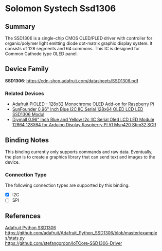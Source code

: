 ﻿# Solomon Systech Ssd1306

## Summary
The SSD1306 is a single-chip CMOS OLED/PLED driver with controller for organic/polymer light emitting diode dot-matrix graphic display system. It consists of 128 segments and 64 commons. This IC is designed for Common Cathode type OLED panel.

## Device Family
**SSD1306**: https://cdn-shop.adafruit.com/datasheets/SSD1306.pdf

### Related Devices
- [Adafruit PiOLED - 128x32 Monochrome OLED Add-on for Raspberry Pi](https://www.adafruit.com/product/3527)
- [SunFounder 0.96" Inch Blue I2C IIC Serial 128x64 OLED LCD LED SSD1306 Modul](https://www.amazon.com/SunFounder-SSD1306-Arduino-Raspberry-Display/dp/B014KUB1SA)
- [Diymall 0.96" Inch Blue and Yellow I2c IIC Serial Oled LCD LED Module 12864 128X64 for Arduino Display Raspberry PI 51 Msp420 Stim32 SCR](https://www.amazon.com/Diymall-Yellow-Arduino-Display-Raspberry/dp/B00O2LLT30)

## Binding Notes

This binding currently only supports commands and raw data.  Eventually, the plan is to create a graphics library that can send text and images to the device.

### Connection Type

The following connection types are supported by this binding.

- [X] I2C
- [ ] SPI

## References 
[Adafruit Python SSD1306](https://github.com/adafruit/Adafruit_Python_SSD1306)  
https://github.com/adafruit/Adafruit_Python_SSD1306/blob/master/examples/stats.py  
https://github.com/stefangordon/IoTCore-SSD1306-Driver  
